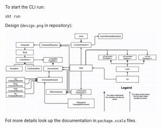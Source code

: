 To start the CLI run:
```
sbt run
```

Design (``design.png`` in repository):

![](design.png)

Fot more details look up the documentation in ``package.scala`` files. 